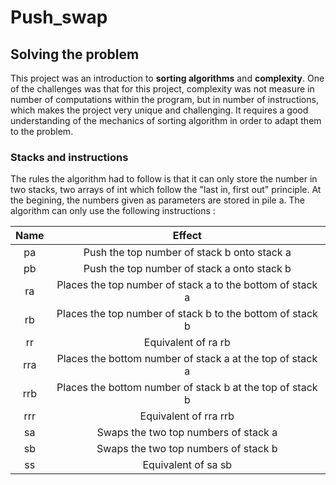 # Push_swap

## Solving the problem

This project was an introduction to **sorting algorithms** and **complexity**. One of the challenges was that for this project, complexity was not measure in number of computations within the program, but in number of instructions, which makes the project very unique and challenging. It requires a good understanding of the mechanics of sorting algorithm in order to adapt them to the problem.

### Stacks and instructions

The rules the algorithm had to follow is that it can only store the number in two stacks, two arrays of int which follow the "last in, first out" principle. At the begining, the numbers given as parameters are stored in pile a. The algorithm can only use the following instructions :

| Name | Effect |
|:----:|:------:|
| pa | Push the top number of stack b onto stack a |
| pb | Push the top number of stack a onto stack b |
| ra | Places the top number of stack a to the bottom of stack a |
| rb | Places the top number of stack b to the bottom of stack b |
| rr | Equivalent of ra rb |
| rra | Places the bottom number of stack a at the top of stack a |
| rrb | Places the bottom number of stack b at the top of stack b |
| rrr | Equivalent of rra rrb |
| sa | Swaps the two top numbers of stack a |
| sb | Swaps the two top numbers of stack b |
| ss | Equivalent of sa sb |